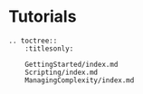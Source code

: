Tutorials
=========

<!-- TOC -->

```eval_rst
.. toctree::
    :titlesonly:

    GettingStarted/index.md
    Scripting/index.md
    ManagingComplexity/index.md
```
